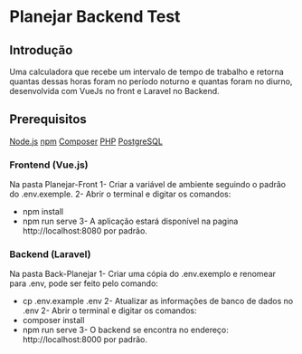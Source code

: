 # Planejar Backend Test


## Introdução

 Uma calculadora que recebe um intervalo de tempo de trabalho e retorna quantas dessas horas foram no período noturno e quantas foram no diurno, desenvolvida com VueJs no front e Laravel no Backend.


## Prerequisitos

[Node.js](https://nodejs.org/)
[npm](https://www.npmjs.com/)
[Composer](https://getcomposer.org/) 
[PHP](https://www.php.net/)
[PostgreSQL](https://www.postgresql.org/) 


### Frontend (Vue.js)

Na pasta Planejar-Front 
1- Criar a variável de ambiente seguindo o padrão do .env.exemple.
2- Abrir o terminal e digitar os comandos:
* npm install
* npm run serve
3- A aplicação estará disponível na pagina http://localhost:8080 por padrão.


### Backend (Laravel)

Na pasta Back-Planejar 
1- Criar uma cópia do .env.exemplo e renomear para .env, pode ser feito pelo comando:
* cp .env.example .env
2- Atualizar as informações de banco de dados no .env
2- Abrir o terminal e digitar os comandos:
* composer install
* npm run serve
3- O backend se encontra no endereço: http://localhost:8000 por padrão.


  
